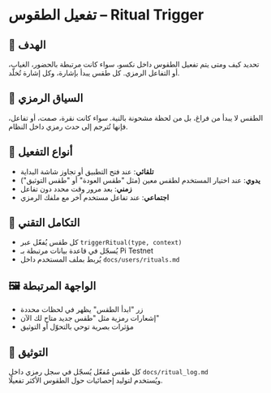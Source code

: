# تفعيل الطقوس – Ritual Trigger

## 🎯 الهدف
تحديد كيف ومتى يتم تفعيل الطقوس داخل نكسو، سواء كانت مرتبطة بالحضور، الغياب، أو التفاعل الرمزي. كل طقس يبدأ بإشارة، وكل إشارة تُخلّد.

## 🧠 السياق الرمزي
الطقس لا يبدأ من فراغ، بل من لحظة مشحونة بالنية. سواء كانت نقرة، صمت، أو تفاعل، فإنها تُترجم إلى حدث رمزي داخل النظام.

## 🧪 أنواع التفعيل
- **تلقائي**: عند فتح التطبيق أو تجاوز شاشة البداية
- **يدوي**: عند اختيار المستخدم لطقس معين (مثل "طقس العودة" أو "طقس التوثيق")
- **زمني**: بعد مرور وقت محدد دون تفاعل
- **اجتماعي**: عند تفاعل مستخدم آخر مع ملفك الرمزي

## 🔗 التكامل التقني
- كل طقس يُفعّل عبر `triggerRitual(type, context)`
- يُسجّل في قاعدة بيانات مرتبطة بـ Pi Testnet
- يُربط بملف المستخدم داخل `docs/users/rituals.md`

## 🖼️ الواجهة المرتبطة
- زر "ابدأ الطقس" يظهر في لحظات محددة
- إشعارات رمزية مثل "طقس جديد متاح لك الآن"
- مؤثرات بصرية توحي بالتحوّل أو التوثيق

## 🧾 التوثيق
كل طقس مُفعّل يُسجّل في سجل رمزي داخل `docs/ritual_log.md`  
ويُستخدم لتوليد إحصائيات حول الطقوس الأكثر تفعيلًا.
